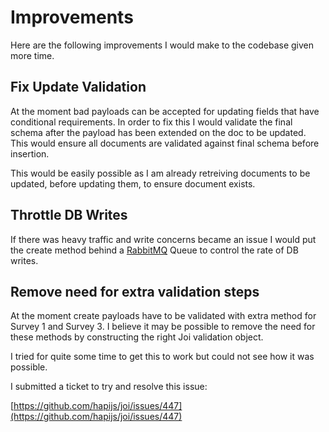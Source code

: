 Improvements
============

Here are the following improvements I would make to the codebase given more time.

Fix Update Validation
---------------------

At the moment bad payloads can be accepted for updating fields that have conditional requirements. In order to fix this I would validate the final schema after the payload has been extended on the doc to be updated. This would ensure all documents are validated against final schema before insertion.

This would be easily possible as I am already retreiving documents to be updated, before updating them, to ensure document exists. 

Throttle DB Writes
------------------

If there was heavy traffic and write concerns became an issue I would put the create method behind a [RabbitMQ](http://www.rabbitmq.com/) Queue to control the rate of DB writes.

Remove need for extra validation steps
--------------------------------------

At the moment create payloads have to be validated with extra method for Survey 1 and Survey 3. I believe it may be possible to remove the need for these methods by constructing the right Joi validation object.

I tried for quite some time to get this to work but could not see how it was possible.

I submitted a ticket to try and resolve this issue:

[https://github.com/hapijs/joi/issues/447](https://github.com/hapijs/joi/issues/447)